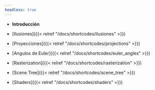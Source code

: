 ```yaml
---
headless: true
---
```


- **Introducción**
- [Ilusiones]({{< relref "/docs/shortcodes/ilusiones" >}})

- [Proyecciones]({{< relref "/docs/shortcodes/projections" >}})

- [Angulos de Euler]({{< relref "/docs/shortcodes/euler_angles" >}})

- [Rasterization]({{< relref "/docs/shortcodes/rasterization" >}})

- [Scene Tree]({{< relref "/docs/shortcodes/scene_tree" >}})

- [Shaders]({{< relref "/docs/shortcodes/shaders" >}})
<br />
